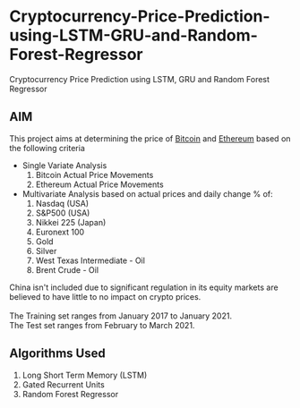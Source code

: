 # Cryptocurrency-Price-Prediction-using-LSTM-GRU-and-Random-Forest-Regressor
Cryptocurrency Price Prediction using LSTM, GRU and Random Forest Regressor<br>

## AIM<br>
This project aims at determining the price of <u>Bitcoin</u> and <u>Ethereum</u> based on the following criteria<br>
<ul>
  <li> Single Variate Analysis
    <ol>
      <li> Bitcoin Actual Price Movements </li>
      <li> Ethereum Actual Price Movements </li> </ol></li>
  <li> Multivariate Analysis based on actual prices and daily change % of:
    <ol>
      <li> Nasdaq (USA)</li>
      <li> S&P500 (USA)</li>
      <li>Nikkei 225 (Japan)</li>
      <li>Euronext 100</li>
      <li>Gold</li>
      <li>Silver</li>
      <li>West Texas Intermediate - Oil</li>
      <li>Brent Crude - Oil</li></ol></li></ul>
China isn't included due to significant regulation in its equity markets are believed to have little to no impact on crypto prices. <br>
<br>
The Training set ranges from January 2017 to January 2021.<br>
The Test set ranges from February to March 2021.<br>

## Algorithms Used
<ol>
  <li> Long Short Term Memory (LSTM)</li>
  <li> Gated Recurrent Units </li>
  <li> Random Forest Regressor</li</ol>
      
